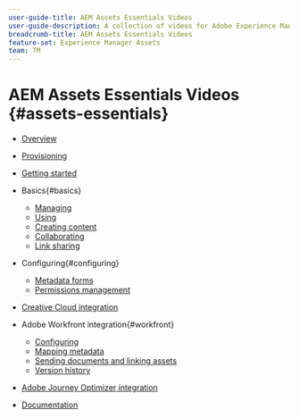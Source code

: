```yaml
---
user-guide-title: AEM Assets Essentials Videos
user-guide-description: A collection of videos for Adobe Experience Manager Assets Essentials.
breadcrumb-title: AEM Assets Essentials Videos
feature-set: Experience Manager Assets
team: TM
---
```


# AEM Assets Essentials Videos {#assets-essentials}

+ [Overview](overview.md)

+ [Provisioning](./provisioning.md)
+ [Getting started](./getting-started.md)

+ Basics{#basics}
  + [Managing](basics/managing.md)
  + [Using](basics/using.md)
  + [Creating content](basics/creating.md)
  + [Collaborating](basics/collaborating.md)
  + [Link sharing](basics/link-sharing.md)

+ Configuring{#configuring}
  + [Metadata forms](configuring/metadata-forms.md)
  + [Permissions management](configuring/permissions-management.md)

+ [Creative Cloud integration](integrations/creative-cloud.md)

+ Adobe Workfront integration{#workfront}
  + [Configuring](./integrations/workfront/configure.md)
  + [Mapping metadata](./integrations/workfront/map-metadata.md)
  + [Sending documents and linking assets](./integrations/workfront/link-send.md)
  + [Version history](./integrations/workfront/versions.md)

+ [Adobe Journey Optimizer integration](https://experienceleague.adobe.com/docs/journey-optimizer-learn/tutorials/create-messages/create-email-content-with-the-message-editor.html)

+ [Documentation](https://experienceleague.adobe.com/docs/experience-manager-assets-essentials/help/introduction.html)
